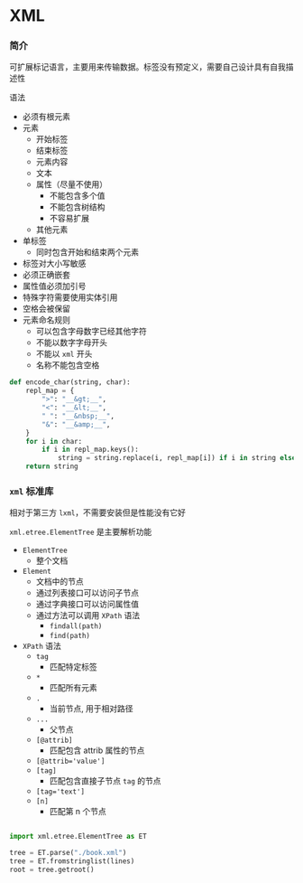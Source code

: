 # XML

### 简介

可扩展标记语言，主要用来传输数据。标签没有预定义，需要自己设计具有自我描述性

语法

- 必须有根元素
- 元素
    - 开始标签
    - 结束标签
    - 元素内容
    - 文本
    - 属性（尽量不使用）
        - 不能包含多个值
        - 不能包含树结构
        - 不容易扩展
    - 其他元素
- 单标签
    - 同时包含开始和结束两个元素
- 标签对大小写敏感
- 必须正确嵌套
- 属性值必须加引号
- 特殊字符需要使用实体引用
- 空格会被保留
- 元素命名规则
    - 可以包含字母数字已经其他字符
    - 不能以数字字母开头
    - 不能以 `xml` 开头
    - 名称不能包含空格

```python
def encode_char(string, char):
    repl_map = {
        ">": "__&gt;__",
        "<": "__&lt;__",
        " ": "__&nbsp;__",
        "&": "__&amp;__",
    }
    for i in char:
        if i in repl_map.keys():
            string = string.replace(i, repl_map[i]) if i in string else string
    return string
```

### `xml` 标准库

相对于第三方 `lxml`，不需要安装但是性能没有它好

`xml.etree.ElementTree` 是主要解析功能

- `ElementTree`
    - 整个文档
- `Element`
    - 文档中的节点
    - 通过列表接口可以访问子节点
    - 通过字典接口可以访问属性值
    - 通过方法可以调用 `XPath` 语法
        - `findall(path)`
        - `find(path)`
- `XPath` 语法
    - `tag`
        - 匹配特定标签
    - `*`
        - 匹配所有元素
    - `.`
        - 当前节点, 用于相对路径
    - `...`
        - 父节点
    - `[@attrib]`
        - 匹配包含 attrib 属性的节点
    - `[@attrib='value']`
    - `[tag]`
        - 匹配包含直接子节点 `tag` 的节点
    - `[tag='text']`
    - `[n]`
        - 匹配第 n 个节点

```python

import xml.etree.ElementTree as ET

tree = ET.parse("./book.xml")
tree = ET.fromstringlist(lines)
root = tree.getroot()
```